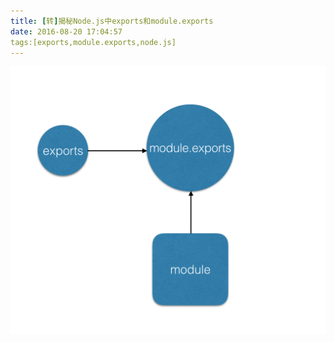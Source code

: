 ```yaml
---
title: [转]揭秘Node.js中exports和module.exports
date: 2016-08-20 17:04:57
tags:[exports,module.exports,node.js]
---
```


![](https://github.com/Fuatnow/LovelyHouese/blob/master/source/imgs/exports和module的引用图.png?raw=true)
